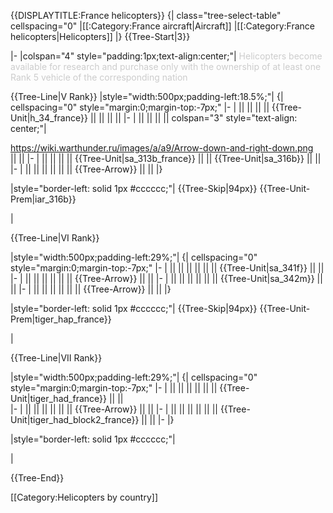 {{DISPLAYTITLE:France helicopters}}
{| class="tree-select-table" cellspacing="0"
|[[:Category:France aircraft|Aircraft]]
|[[:Category:France helicopters|Helicopters]]
|}
{{Tree-Start|3}}

|-
|colspan="4" style="padding:1px;text-align:center;"|
<span style="color:#cccccc;">Helicopters become available for research and purchase only with the ownership of at least one Rank 5 vehicle of the corresponding nation</span>

{{Tree-Line|V Rank}}
|style="width:500px;padding-left:18.5%;"|
{| cellspacing="0" style="margin:0;margin-top:-7px;"
|-
| || || || || {{Tree-Unit|h_34_france}} || || || ||
|-
| || || || || colspan="3" style="text-align: center;"| <div class="tree-arrow-right">https://wiki.warthunder.ru/images/a/a9/Arrow-down-and-right-down.png</div> || ||
|-
| || || || || {{Tree-Unit|sa_313b_france}} || || {{Tree-Unit|sa_316b}} || ||
|-
| || || || || || || {{Tree-Arrow}} || ||
|}

|style="border-left: solid 1px #cccccc;"|
{{Tree-Skip|94px}}
{{Tree-Unit-Prem|iar_316b}}

|

{{Tree-Line|VI Rank}}

|style="width:500px;padding-left:29%;"|
{| cellspacing="0" style="margin:0;margin-top:-7px;"
|-
| || || || || || || {{Tree-Unit|sa_341f}} || ||  
|-
| || || || || || || {{Tree-Arrow}} || ||
|-
| || || || || || || {{Tree-Unit|sa_342m}} || ||
|-
| || || || || || || {{Tree-Arrow}} || ||
|}

|style="border-left: solid 1px #cccccc;"|
{{Tree-Skip|94px}}
{{Tree-Unit-Prem|tiger_hap_france}}

|

{{Tree-Line|VII Rank}}

|style="width:500px;padding-left:29%;"|
{| cellspacing="0" style="margin:0;margin-top:-7px;"
|-
| || || || || || || {{Tree-Unit|tiger_had_france}} || ||  
|-
| || || || || || || {{Tree-Arrow}} || ||
|-
| || || || || || || {{Tree-Unit|tiger_had_block2_france}} || ||
|-
|}

|style="border-left: solid 1px #cccccc;"|

|

{{Tree-End}}

[[Category:Helicopters by country]]
